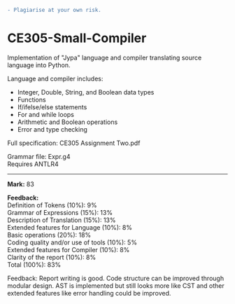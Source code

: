 ```diff
- Plagiarise at your own risk.
```

# CE305-Small-Compiler
Implementation of "Jypa" language and compiler translating source language into Python.<br>

Language and compiler includes:
 - Integer, Double, String, and Boolean data types
 - Functions
 - If/ifelse/else statements
 - For and while loops
 - Arithmetic and Boolean operations
 - Error and type checking

Full specification: CE305 Assignment Two.pdf

Grammar file: Expr.g4<br>
Requires ANTLR4

---

**Mark:** 83<br>

**Feedback:**<br>
Definition of Tokens (10%): 9%<br>
Grammar of Expressions (15%): 13%<br>
Description of Translation (15%): 13%<br>
Extended features for Language (10%): 8%<br>
Basic operations (20%): 18%<br>
Coding quality and/or use of tools (10%): 5%<br>
Extended features for Compiler (10%): 8%<br>
Clarity of the report (10%): 8%<br>
Total (100%): 83%<br>

Feedback:
Report writing is good. Code structure can be improved through modular design. AST is implemented but still looks more like CST and other extended features like error handling could be improved.
